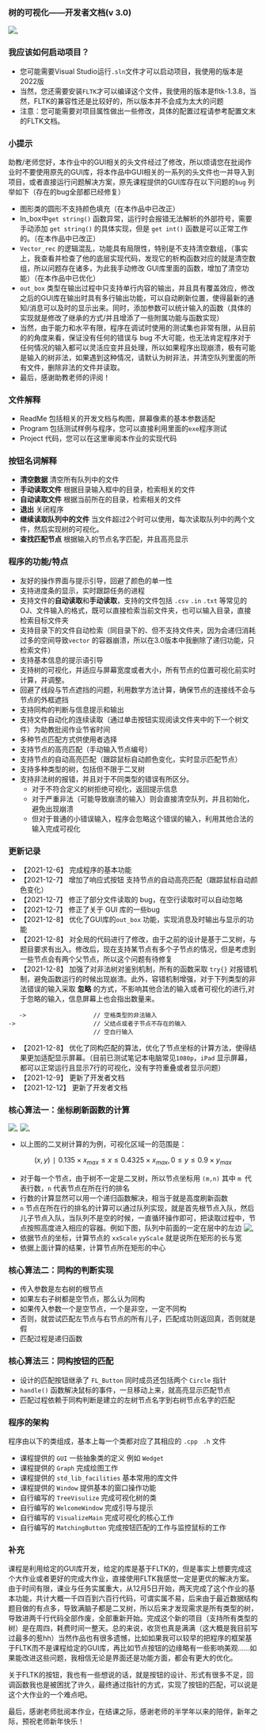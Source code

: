 ### 树的可视化——开发者文档(v 3.0)

![,](https://ice.sjtu.edu.cn/api/attachments/2224800)

### 我应该如何启动项目？
- 您可能需要Visual Studio运行`.sln`文件才可以启动项目，我使用的版本是2022版
- 当然，您还需要安装`FLTK`才可以编译这个文件，我使用的版本是fltk-1.3.8，当然，FLTK的兼容性还是比较好的，所以版本并不会成为太大的问题
- 注意：您可能需要对项目属性做出一些修改，具体的配置过程请参考配置文末的FLTK文档。

### 小提示

助教/老师您好，本作业中的GUI相关的头文件经过了修改，所以烦请您在批阅作业时不要使用原先的GUI库，将本作品中GUI相关的一系列的头文件也一并导入到项目，或者直接运行问题解决方案，原先课程提供的GUI库存在以下问题的`bug` 列举如下（存在的bug全部都已经修复）

- 图形类的圆形不支持颜色填充（在本作品中已改正）
- In_box中`get string()` 函数异常，运行时会报错无法解析的外部符号，需要手动添加 `get string()` 的具体实现，但是 `get int()` 函数是可以正常工作的。（在本作品中已改正）
- `Vector_rec` 的逻辑混乱，功能具有局限性，特别是不支持清空数组，（事实上，我查看并检查了他的底层实现代码，发现它的析构函数对应的就是清空数组，所以问题存在诸多，为此我手动修改 GUI库里面的函数，增加了清空功能）（在本作品中已优化）
- `out_box` 类型在输出过程中只支持单行内容的输出，并且具有覆盖效应，修改之后的GUI库在输出时具有多行输出功能，可以自动刷新位置，使得最新的通知/消息可以及时的显示出来。同时，添加参数可以统计输入的函数（具体的实现就是修改了继承的方式/并且增添了一些附属功能与函数实现）
- 当然，由于能力和水平有限，程序在调试时使用的测试集也非常有限，从目前的的角度来看，保证没有任何的错误与 bug 不大可能，也无法肯定程序对于任何情况的输入都可以灵活应变并且处理，所以如果程序出现崩溃，极有可能是输入的树非法，如果遇到这种情况，请默认为树非法，并清空队列里面的所有文件，删除非法的文件并读取。
- 最后，感谢助教老师的评阅！

### 文件解释

- ReadMe 包括相关的开发文档与构图，屏幕像素的基本参数适配
- Program 包括测试样例与程序，您可以直接利用里面的`exe`程序测试
- Project 代码，您可以在这里审阅本作业的实现代码

### 按钮名词解释

- **清空数据** 清空所有队列中的文件
- **手动读取文件** 根据目录输入框中的目录，检索相关的文件
- **自动读取文件** 根据当前所在的目录，检索相关的文件
- **退出** 关闭程序
- **继续读取队列中的文件** 当文件超过2个时可以使用，每次读取队列中的两个文件，然后实现树的可视化。
- **查找匹配节点** 根据输入的节点名字匹配，并且高亮显示

### 程序的功能/特点

- 友好的操作界面与提示引导，回避了颜色的单一性
- 支持进度条的显示，实时跟踪任务的进程
- 支持文件的**自动读取**和**手动读取**，支持的文件包括 `.csv` `.in` `.txt` 等常见的OJ、文件输入的格式，既可以直接检索当前文件夹，也可以输入目录，直接检索目标文件夹
- 支持目录下的文件自动检索（同目录下的、但不支持文件夹，因为会递归消耗过多的空间导致`vector` 的容器崩溃，所以在3.0版本中我删除了递归功能，只检索文件）
- 支持基本信息的提示语引导
- 支持树的可视化，并适应与屏幕宽度或者大小，所有节点的位置可视化前实时计算，并调整。
- 回避了线段与节点遮挡的问题，利用数学方法计算，确保节点的连接线不会与节点的外框遮挡
- 支持同构的判断与信息提示和输出
- 支持文件自动化的连续读取（通过单击按钮实现阅读文件夹中的下一个树文件）为助教批阅作业节省时间
- 多种节点匹配方式供使用者选择
- 支持节点的高亮匹配（手动输入节点编号）
- 支持节点的自动高亮匹配（跟踪鼠标自动颜色变化，实时显示匹配节点）
- 支持多种类型的树，包括但不限于二叉树
- 支持非法树的报错，并且对于不同类型的错误有所区分。
  - 对于不符合定义的树拒绝可视化，返回提示信息
  - 对于严重非法（可能导致崩溃的输入）则会直接清空队列，并且初始化，避免出现崩溃
  - 但对于普通的小错误输入，程序会忽略这个错误的输入，利用其他合法的输入完成可视化

### 更新记录

- 【2021-12-6】 完成程序的基本功能
- 【2021-12-7】 增加了响应式按钮 支持节点的自动高亮匹配（跟踪鼠标自动颜色变化）
- 【2021-12-7】 修正了部分文件读取的 bug，在空行读取时可以自动忽略
- 【2021-12-7】 修正了关于 GUI 库的一些bug
- 【2021-12-8】 优化了GUI库的`out_box` 功能，实现消息及时输出与显示的功能
- 【2021-12-8】 对全局的代码进行了修改，由于之前的设计是基于二叉树，与题目要求有出入。修改后，现在支持某节点有多个子节点的情况，但是考虑到一些节点会有两个父节点，所以这个问题有待修复
- 【2021-12-8】 加强了对非法树对鉴别机制，所有的函数采取 `try{}` 对报错机制，避免函数运行的时候出现崩溃。此外，容错机制增强，对于下列类型的非法错误的输入采取 **忽略** 的方式，不影响其他合法的输入或者可视化的进行,对于忽略的输入，信息屏幕上也会指出数量来。

```
   ->                   // 空格类型的非法输入
->                      // 父结点或者子节点不存在的输入
                        // 空白行输入
```

- 【2021-12-8】 优化了同构匹配的算法，优化了节点坐标的计算方法，使得结果更加适配显示屏幕。（目前已测试笔记本电脑常见`1080p`，`iPad` 显示屏幕，都可以正常运行且显示7行的可视化，没有字符重叠或者显示问题）
- 【2021-12-9】 更新了开发者文档
- 【2021-12-12】 更新了开发者文档

### 核心算法一：坐标刷新函数的计算

![,](https://ice.sjtu.edu.cn/api/attachments/2224801) ![,](https://ice.sjtu.edu.cn/api/attachments/2224818)

- 以上图的二叉树计算的为例，可视化区域一的范围是：

$${(x,y)∣0.135 \times x_{max} \le x \le 0.4325 \times x_{max},0\le y \le 0.9 \times y_{max}}$$



- 对于每一个节点，由于树不一定是二叉树，所以节点坐标用 `(m,n)` 其中 `m `代表行数，`n` 代表节点在所在行的排名
- 行数的计算显然可以用一个递归函数解决，相当于就是高度刷新函数
- `n` 节点在所在行的排名的计算可以通过队列实现，就是首先根节点入队，然后儿子节点入队，当队列不是空的时候，一直循环操作即可，把读取过程中，节点按照高度进入相应的容器。例如下图，队列中前面的一定在层中的左边 ![,](https://ice.sjtu.edu.cn/api/attachments/2224802)
- 依据节点的坐标，计算节点的 `xxScale` `yyScale` 就是说所在矩形的长与宽
- 依据上面计算的结果，计算节点所在矩形的中心

### 核心算法二：同构的判断实现

- 传入参数是左右树的根节点
- 如果左右子树都是空节点，那么认为同构
- 如果传入参数一个是空节点，一个是非空，一定不同构
- 否则，就尝试匹配左节点与右节点的所有儿子，匹配成功则返回真，否则就是假
- 匹配过程是递归函数

### 核心算法三：同构按钮的匹配

- 设计的匹配按钮继承了 `FL_Button` 同时成员还包括两个 `Circle` 指针
- `handle()` 函数解决鼠标的事件，一旦移动上来，就高亮显示匹配节点
- 匹配过程依赖于同构判断是建立的左树节点名字到右树节点名字的匹配

### 程序的架构

程序由以下的类组成，基本上每一个类都对应了其相应的 `.cpp ` `.h` 文件

- 课程提供的 `GUI` 一些抽象类的定义 例如 `Wedget`
- 课程提供的 `Graph` 完成绘图工作
- 课程提供的 `std_lib_facilities` 基本常用的库文件
- 课程提供的 `Window` 提供基本的窗口操作功能
- 自行编写的 `TreeVisulize` 完成可视化树的类
- 自行编写的 `WelcomeWindow` 完成引导与提示
- 自行编写的 `VisualizeMain` 完成可视化的核心工作
- 自行编写的 `MatchingButton` 完成按钮匹配的工作与监控鼠标的工作

### 补充

课程是利用给定的GUI库开发，给定的库是基于FLTK的，但是事实上想要完成这个大作业或者更好的完成大作业，直接使用FLTK我感觉一定是更优的解决方案。由于时间有限，课业与任务实属重大，从12月5日开始，两天完成了这个作业的基本功能，共计大概一千四百到六百行代码，可谓实属不易，后来由于最近数据结构题目做的有点多，导致满脑子都是二叉树，所以后来才发现需求是所有类型的树，导致进两千行代码全部作废，全部重新开始。完成这个新的项目（支持所有类型的树）是在周四，耗费时间一整天。总的来说，收货也真是满满（这大概是我目前写过最多的惹hh）当然作品也有很多遗憾，比如如果我可以较早的把程序的框架基于FLTK而不是课程给定的GUI库，再比如节点按钮的边缘略有一些影响美观……如果能改进这些问题，我相信无论是界面还是功能方面，都会有更大的优化。

关于FLTK的按钮，我也有一些想说的话，就是按钮的设计、形式有很多不足，回调函数我也是被困扰了许久，最终通过指针的方式，实现了按钮的匹配，可以说是这个大作业的一个难点吧。

最后，感谢老师批阅本作业，在结课之际，感谢老师的半学年以来的陪伴，新年之际，预祝老师新年快乐！
